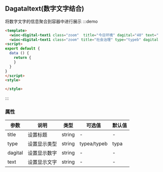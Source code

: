 <script>
export default {
  data () {
    return {
    }
  }
}
</script>
<style>
  .aa{
      display: inline-block;
  }
</style>
## Dagataltext(数字文字结合)
将数字文字的信息聚合到容器中进行展示
:::demo
``` html
<template>
  <wioc-digital-text1 class="zoom"  title="今日环境" dagital="40" text="PM2.5"></wioc-digital-text1>
  <wioc-digital-text1 class="zoom" title="社会治理" type="typeb" dagital="0" text="待处理"></wioc-digital-text1>
<script>
export default {
  data () {
    return {
    }
  }
}
</script>
<style>

</style>
```
:::


### 属性
| 参数      | 说明    | 类型      | 可选值       | 默认值   |
|---------- |-------- |---------- |-------------  |-------- |
| title | 设置标题| string| - | - |
| type | 设置显示类型 | string| typea/typeb|typa|
| dagital | 设置显示数字 | string | -|-|
| text | 设置显示文字 | string | -| - |
